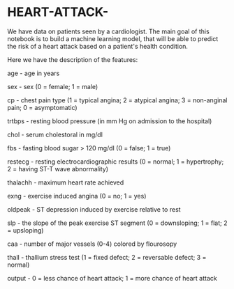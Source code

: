 # HEART-ATTACK-

We have data on patients seen by a cardiologist. The main goal of this notebook is to build a machine learning model, that will be able to predict the risk of a heart attack based on a patient's health condition.

Here we have the description of the features:

age - age in years

sex - sex (0 = female; 1 = male)

cp - chest pain type (1 = typical angina; 2 = atypical angina; 3 = non-anginal pain; 0 = asymptomatic)

trtbps - resting blood pressure (in mm Hg on admission to the hospital)

chol - serum cholestoral in mg/dl

fbs - fasting blood sugar > 120 mg/dl (0 = false; 1 = true)

restecg - resting electrocardiographic results (0 = normal; 1 = hypertrophy; 2 = having ST-T wave abnormality)

thalachh - maximum heart rate achieved

exng - exercise induced angina (0 = no; 1 = yes)

oldpeak - ST depression induced by exercise relative to rest

slp - the slope of the peak exercise ST segment (0 = downsloping; 1 = flat; 2 = upsloping)

caa - number of major vessels (0-4) colored by flourosopy

thall - thallium stress test (1 = fixed defect; 2 = reversable defect; 3 = normal)

output - 0 = less chance of heart attack; 1 = more chance of heart attack
